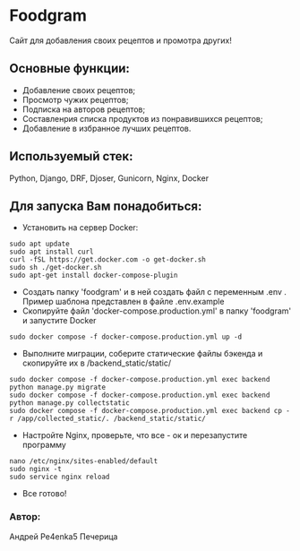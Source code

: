 # Foodgram
Сайт для добавления своих рецептов и промотра других!
## Основные функции:
- Добавление своих рецептов;
- Просмотр чужих рецептов;
- Подписка на авторов рецептов;
- Составленрия списка продуктов из понравившихся рецептов;
- Добавление в избранное лучших рецептов.

## Используемый стек:
Python, Django, DRF, Djoser, Gunicorn, Nginx, Docker

## Для запуска Вам понадобиться:
- Установить на сервер Docker:
```
sudo apt update
sudo apt install curl
curl -fSL https://get.docker.com -o get-docker.sh
sudo sh ./get-docker.sh
sudo apt-get install docker-compose-plugin
``` 
- Создать папку 'foodgram' и в ней создать файл с переменным .env . Пример шаблона представлен в файле .env.example
- Скопируйте файл 'docker-compose.production.yml' в папку 'foodgram' и запустите Docker
```
sudo docker compose -f docker-compose.production.yml up -d
``` 
- Выполните миграции, соберите статические файлы бэкенда и скопируйте их в /backend_static/static/
```
sudo docker compose -f docker-compose.production.yml exec backend python manage.py migrate
sudo docker compose -f docker-compose.production.yml exec backend python manage.py collectstatic
sudo docker compose -f docker-compose.production.yml exec backend cp -r /app/collected_static/. /backend_static/static/
``` 
- Настройте Nginx, проверьте, что все - ок и перезапустите программу
```
nano /etc/nginx/sites-enabled/default
sudo nginx -t
sudo service nginx reload 
```
- Все готово!

### Автор: 
Андрей Pe4enka5 Печерица